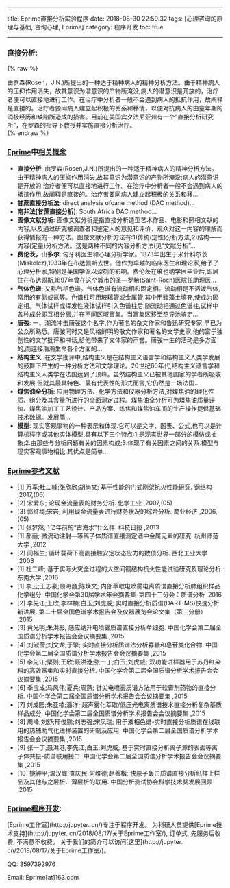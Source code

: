 
---
title: Eprime直接分析实验程序
date: 2018-08-30 22:59:32
tags: [心理咨询的原理与基础, 咨询心理, Eprime]
category: 程序开发
toc: true

---



<span></span>
<!-- more -->



### 直接分析:

{% raw %}
<div class="p1">由罗森(Rosen，J.N.)所提出的一种适于精神病人的精神分析方法。由于精神病人的压抑作用消失，故其意识为潜意识的产物所淹没;病人的潜意识是开放的，治疗者便可以直接地进行工作。在治疗中分析者一般不会遇到病人的抵抗作用，故阐释是直接的。治疗者要同病人建立起积极的关系和移情，以便对抗病人的由童年期的消极经历和缺陷所造成的损害。目前在美国宾夕法尼亚州有一个“直接分析研究所”，在罗森的指导下教授并实施直接分析治疗。</div>
{% endraw %}



### [Eprime](/tags/Eprime/)中[相关概念](/categories/程序开发)

- **直接分析**: 由罗森(Rosen,J.N.)所提出的一种适于精神病人的精神分析方法。由于精神病人的压抑作用消失,故其意识为潜意识的产物所淹没;病人的潜意识是开放的,治疗者便可以直接地进行工作。在治疗中分析者一般不会遇到病人的抵抗作用,故阐释是直接的。治疗者要同病人建立起积极的关系和移...
- **甘蔗直接分析法**: direct analysis ofcane method (DAC method)...
- **南非法[甘蔗直接分析]**: South Africa DAC method...
- **图像文献分析**: 图像文献分析是指直接分析造型艺术作品、电影和照相文献的内容,以及通过研究被调查者和鉴定人的意见和评价、观众对这一内容的理解而获得情报的一种方法。图像文献分析方法有:1)传统(定性)分析方法,2)结构——内容(定量)分析方法。这是两种不同的内容分析方法(见“文献分析”...
- **费伦茨，山多尔**: 匈牙利医生和心理分析学家。1873年出生于米什科尔茨(Miskolcz),1933年在布达佩斯去世。他作为卓越的临床医生和理论家,给予了心理分析家,特别是英国学派以深刻的影响。费伦茨在维也纳学医毕业后,即居住在布达佩斯,1897年曾在这个城市的圣—罗希(Saint-Roch)医院任助理医...
- **气体色谱**: 又称气相色谱。气体色谱有流动相和固定相。流动相是不活泼气体,常用的有氮或氦等。色谱柱可用玻璃管或金属管,其中用硅藻土填充,使成为固定相。气体试样或挥发性液体试样引入色谱柱后,随流动相通过色谱柱,试样中各种成分即互相分离,并在不同区域富集。当富集区移至热导池鉴定...
- **唐弢**: 一、潮流冲击唐弢这个名字,作为著名的杂文作家和鲁迅研究专家,早已为公众所熟悉。唐弢同时又是风格鲜明的散文作家和著名的文学史家,他的富于独创性的文学批评和书话,给他带来了文体家的声誉。唐弢一生的活动是多方面的,而连接浩瀚生命各个方面的...
- **结构主义**: 在文学批评中,结构主义是在结构主义语言学和结构主义人类学发展的鼓舞下产生的一种分析方法和文学理论。20世纪60年代,结构主义语言学和结构主义人类学在法国达到了顶峰。虽然结构主义已被其他国家的学者所吸收和发展,但就其最具特色、最有代表性的形式而言,它仍然是一场法国...
- **煤焦油全分析**: 应用物理方法、化学方法和仪器分析方法,对煤焦油的理化性质、组分及其含量所进行的全面测定过程。煤焦油全分析可为煤焦油质量评价、煤焦油加工工艺设计、产品方案、炼焦和煤焦油车间的生产操作提供基础技术数据。发展简...
- **模型**: 现实客观事物的一种表示和体现.它可以是文字、图表、公式,也可以是计算机程序或其他实体模型,具有以下三个特点:1.是现实世界一部分的模仿或抽象;2.由那些与分析问题有关的因素构成;3.体现了有关因素之间的关系.模型与现实客观事物相比,其优点是简单...


### [Eprime](/tags/Eprime/)[参考文献](/categories/程序开发/)

- [1]  万军;杜二峰;张欣欣;胡尚文; 基于性能的门式刚架抗火性能研究. 钢结构 ,2017,(06)
- [2]  宋爱东; 论现金流量表的财务分析. 化学工业 ,2007,(05)
- [3]  郭红梅;宋岩; 利用现金流量表进行财务状况的综合分析. 商业经济 ,2006,(05)
- [1]  张梦然; 1亿年前的“古海水”什么样. 科技日报 ,2013
- [1]  郝丽; 微流动注射—等离子体质谱直接测定酒中金属元素的研究. 杭州师范大学 ,2012
- [2]  闫福生; 循环载荷下高副接触安定状态应力的数值分析. 西北工业大学 ,2003
- [1]  杜二峰; 基于实际火灾全过程的大空间钢结构抗火性能试验研究及理论分析. 东南大学 ,2016
- [1]  李云;王志豪;顾海巍;陈焕文; 内部萃取电喷雾电离质谱直接分析肺组织样品化学组分. 中国化学会第30届学术年会摘要集-第四十三分会：质谱分析 ,2016
- [2]  李先江;王欣;李林楠;白玉;刘虎威; 实时直接分析质谱(DART-MS)快速分析新进展. 第二十届全国色谱学术报告会及仪器展览会论文集（第三分册） ,2015
- [3]  黄光明;朱洪影; 感应纳升电喷雾质谱直接分析单细胞. 中国化学会第二届全国质谱分析学术报告会会议摘要集 ,2015
- [4]  刘淑莹;刘文龙;于擎; 实时直接分析质谱法分析寡糖和皂苷类化合物. 中国化学会第二届全国质谱分析学术报告会会议摘要集 ,2015
- [5]  李先江;栗则;王欣;聂洪港;张一丁;白玉;刘虎威; 双功能进样器用于苏丹红染料的高效富集和实时直接分析. 中国化学会第二届全国质谱分析学术报告会会议摘要集 ,2015
- [6]  季宝成;马风伟;夏兵;周燕; 针尖电喷雾质谱方法用于软膏剂药物的直接分析. 中国化学会第二届全国质谱分析学术报告会会议摘要集 ,2015
- [7]  刘成园;朱亚楠;潘洋; 超声雾化萃取/低压光电离质谱技术直接分析复杂基质样品成分. 中国化学会第二届全国质谱分析学术报告会会议摘要集 ,2015
- [8]  周峰;刘舒;邢俊鹏;刘志强;宋凤瑞; 用于液相色谱-实时直接分析质谱在线联用的热辅助气化进样装置的研制及应用. 中国化学会第二届全国质谱分析学术报告会会议摘要集 ,2015
- [9]  张一丁;聂洪港;李先江;白玉;刘虎威; 基于实时直接分析离子源的表面等离子体共振-质谱联用接口. 中国化学会第二届全国质谱分析学术报告会会议摘要集 ,2015
- [10]  姚钟平;温汉辉;查庆民;何维德;赵善楷; 快原子轰击质谱直接分析纸样上样品及其他与之层析、薄层析的联用. 中国分析测试协会科学技术奖发展回顾 ,2015


### [Eprime](/tags/Eprime/)[程序开发](/categories/程序开发/):
[Eprime工作室](http://jupyter. cn/)专注于程序开发。
为科研人员提供[Eprime技术支持](http://jupyter. cn/2018/08/17/关于Eprime工作室/), 订单式, 先服务后收费, 不满意不收费。
关于我们的简介可以访问[这里](http://jupyter. cn/2018/08/17/关于Eprime工作室/)。

QQ: 3597392976

Email: Eprime[at]163.com


